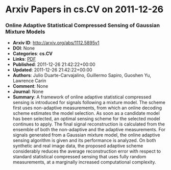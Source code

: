 # Arxiv Papers in cs.CV on 2011-12-26
### Online Adaptive Statistical Compressed Sensing of Gaussian Mixture Models
- **Arxiv ID**: http://arxiv.org/abs/1112.5895v1
- **DOI**: None
- **Categories**: **cs.CV**
- **Links**: [PDF](http://arxiv.org/pdf/1112.5895v1)
- **Published**: 2011-12-26 21:42:22+00:00
- **Updated**: 2011-12-26 21:42:22+00:00
- **Authors**: Julio Duarte-Carvajalino, Guillermo Sapiro, Guoshen Yu, Lawrence Carin
- **Comment**: None
- **Journal**: None
- **Summary**: A framework of online adaptive statistical compressed sensing is introduced for signals following a mixture model. The scheme first uses non-adaptive measurements, from which an online decoding scheme estimates the model selection. As soon as a candidate model has been selected, an optimal sensing scheme for the selected model continues to apply. The final signal reconstruction is calculated from the ensemble of both the non-adaptive and the adaptive measurements. For signals generated from a Gaussian mixture model, the online adaptive sensing algorithm is given and its performance is analyzed. On both synthetic and real image data, the proposed adaptive scheme considerably reduces the average reconstruction error with respect to standard statistical compressed sensing that uses fully random measurements, at a marginally increased computational complexity.



